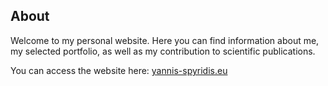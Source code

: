 ## About

Welcome to my personal website. Here you can find information about me, my selected portfolio, as well as my contribution to scientific publications.

You can access the website here: [yannis-spyridis.eu](https://yannis-spyridis.eu/)
